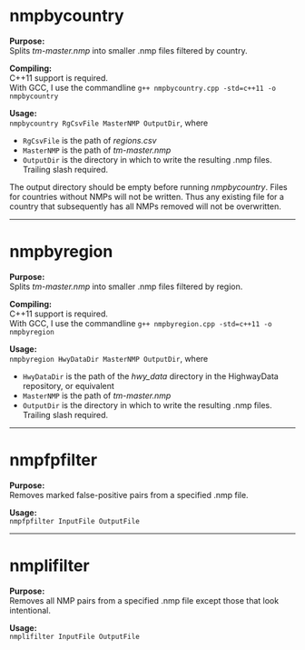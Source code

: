 # nmpbycountry

**Purpose:**<br>
Splits *tm-master.nmp* into smaller .nmp files filtered by country.

**Compiling:**<br>
C++11 support is required.<br>
With GCC, I use the commandline `g++ nmpbycountry.cpp -std=c++11 -o nmpbycountry`

**Usage:**<br>
`nmpbycountry RgCsvFile MasterNMP OutputDir`, where
* `RgCsvFile` is the path of *regions.csv*
* `MasterNMP` is the path of *tm-master.nmp*
* `OutputDir` is the directory in which to write the resulting .nmp files. Trailing slash required.<br>

The output directory should be empty before running *nmpbycountry*. Files for countries without NMPs will not be written. Thus any existing file for a country that subsequently has all NMPs removed will not be overwritten.

---

# nmpbyregion

**Purpose:**<br>
Splits *tm-master.nmp* into smaller .nmp files filtered by region.

**Compiling:**<br>
C++11 support is required.<br>
With GCC, I use the commandline `g++ nmpbyregion.cpp -std=c++11 -o nmpbyregion`

**Usage:**<br>
`nmpbyregion HwyDataDir MasterNMP OutputDir`, where
* `HwyDataDir` is the path of the *hwy_data* directory in the HighwayData repository, or equivalent
* `MasterNMP` is the path of *tm-master.nmp*
* `OutputDir` is the directory in which to write the resulting .nmp files. Trailing slash required.

---

# nmpfpfilter

**Purpose:**<br>
Removes marked false-positive pairs from a specified .nmp file.

**Usage:**<br>
`nmpfpfilter InputFile OutputFile`

---

# nmplifilter

**Purpose:**<br>
Removes all NMP pairs from a specified .nmp file except those that look intentional.

**Usage:**<br>
`nmplifilter InputFile OutputFile`
